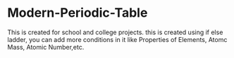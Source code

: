# Modern-Periodic-Table
This is created for school and college projects.
this is created using if else ladder, you can add more conditions in it like Properties of Elements, Atomc Mass, Atomic Number,etc.
